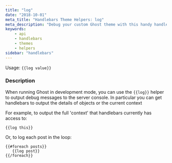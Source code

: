 ```yaml
---
title: "log"
date: "2018-10-01"
meta_title: "Handlebars Theme Helpers: log"
meta_description: "Debug your custom Ghost theme with this handy handlebars helper for Ghost theme developers ⚡️ Read more about Ghost themes!"
keywords:
    - api
    - handlebars
    - themes
    - helpers
sidebar: "handlebars"
---
```


Usage: `{{log value}}`

### Description

When running Ghost in development mode, you can use the `{{log}}` helper to output debug messages to the server console. In particular you can get handlebars to output the details of objects or the current context

For example, to output  the full 'context' that handlebars currently has access to:

`{{log this}}`

Or, to log each post in the loop:

```
{{#foreach posts}}
   {{log post}}
{{/foreach}}
```

